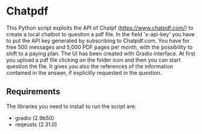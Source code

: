 # Chatpdf

This Python script exploits the API of Chatpf (https://www.chatpdf.com/) to create a local chatbot to question a pdf file. In the field 'x-api-key' you have to put the API key generated by subscribing to Chatpdf.com. You have for free 500 messages and 5,000 PDF pages per month, with the possibility to shift to a paying plan. The UI has been created with Gradio interface. 
At first you upload a pdf file clicking on the folder icon and then you can start question the file. It gives you also the references of the information contained in the answer, if explicitly requested in the question.

## Requirements

The libraries you need to install to run the script are:
- gradio (2.9b50)
- reqeusts (2.31.0)


